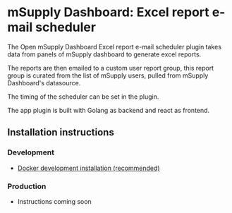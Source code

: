 # mSupply Dashboard: Excel report e-mail scheduler

The Open mSupply Dashboard Excel report e-mail scheduler plugin takes data from panels of mSupply dashboard to generate excel reports.

The reports are then emailed to a custom user report group, this report group is curated from the list of mSupply users, pulled from mSupply Dashboard's datasource.

The timing of the scheduler can be set in the plugin.

The app plugin is built with Golang as backend and react as frontend.

## Installation instructions

### Development

- [Docker development installation (recommended)](./docs/developers-docker-recommented-build.md)

### Production

- Instructions coming soon
